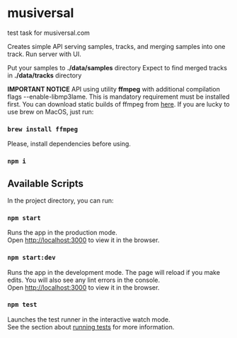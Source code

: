 

# musiversal
test task for musiversal.com

Creates simple API serving samples, tracks, and merging samples into one track.
Run server with UI.

Put your samples to **./data/samples** directory
Expect to find merged tracks in **./data/tracks** directory

**IMPORTANT NOTICE**
API using utility **ffmpeg** with additional compilation flags --enable-libmp3lame.
This is mandatory requirement must be installed first.
You can download static builds of ffmpeg from [here](https://johnvansickle.com/ffmpeg/). If you are lucky to use brew on MacOS, just run:
### `brew install ffmpeg`

Please, install dependencies before using.
### `npm i`

## Available Scripts

In the project directory, you can run:

### `npm start`

Runs the app in the production mode.\
Open [http://localhost:3000](http://localhost:3000) to view it in the browser.

### `npm start:dev`

Runs the app in the development mode.
The page will reload if you make edits.
You will also see any lint errors in the console. \
Open [http://localhost:3000](http://localhost:3000) to view it in the browser.


### `npm test`

Launches the test runner in the interactive watch mode.\
See the section about [running tests](https://facebook.github.io/create-react-app/docs/running-tests) for more information.

